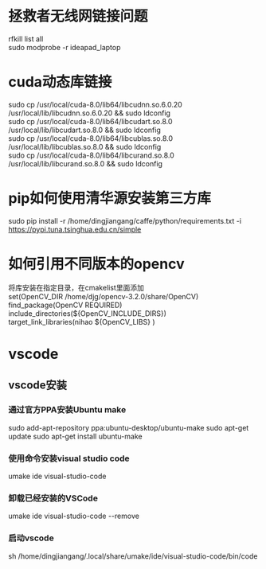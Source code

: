 # 拯救者无线网链接问题  
rfkill list all  
sudo modprobe -r ideapad_laptop  
# cuda动态库链接  
sudo cp /usr/local/cuda-8.0/lib64/libcudnn.so.6.0.20 /usr/local/lib/libcudnn.so.6.0.20 && sudo ldconfig  
sudo cp /usr/local/cuda-8.0/lib64/libcudart.so.8.0 /usr/local/lib/libcudart.so.8.0 && sudo ldconfig  
sudo cp /usr/local/cuda-8.0/lib64/libcublas.so.8.0 /usr/local/lib/libcublas.so.8.0 && sudo ldconfig  
sudo cp /usr/local/cuda-8.0/lib64/libcurand.so.8.0 /usr/local/lib/libcurand.so.8.0 && sudo ldconfig  
  

# pip如何使用清华源安装第三方库
sudo pip install -r /home/dingjiangang/caffe/python/requirements.txt -i https://pypi.tuna.tsinghua.edu.cn/simple    


# 如何引用不同版本的opencv  
将库安装在指定目录，在cmakelist里面添加  
set(OpenCV_DIR /home/djg/opencv-3.2.0/share/OpenCV)  
find_package(OpenCV REQUIRED)  
include_directories(${OpenCV_INCLUDE_DIRS})  
target_link_libraries(nihao  ${OpenCV_LIBS} )  


# vscode  
## vscode安装  
### 通过官方PPA安装Ubuntu make  
sudo add-apt-repository ppa:ubuntu-desktop/ubuntu-make
sudo apt-get update
sudo apt-get install ubuntu-make
###  使用命令安装visual studio code   
umake ide visual-studio-code
###  卸载已经安装的VSCode  
umake ide visual-studio-code  --remove
### 启动vscode
sh /home/dingjiangang/.local/share/umake/ide/visual-studio-code/bin/code


 
 


